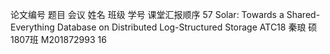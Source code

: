 论文编号	题目	会议	姓名	班级	学号	课堂汇报顺序
57	Solar: Towards a Shared-Everything Database on Distributed Log-Structured Storage	ATC18	秦琅	硕1807班	M201872993	16